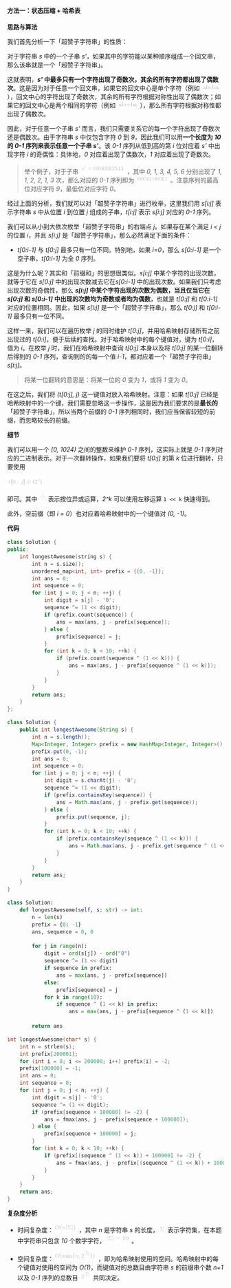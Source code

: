 #### 方法一：状态压缩 + 哈希表

**思路与算法**

我们首先分析一下「超赞子字符串」的性质：

对于字符串 *s* 中的一个子串 *s'*，如果其中的字符能以某种顺序组成一个回文串，那么该串就是一个「超赞子字符串」。

这就表明，***s'* 中最多只有一个字符出现了奇数次，其余的所有字符都出现了偶数次**。这是因为对于任意一个回文串，如果它的回文中心是单个字符（例如 ![\text{abcba} ](./p__text{abcba}_.png) ），回文中心的字符出现了奇数次，其余的所有字符根据对称性出现了偶数次；如果它的回文中心是两个相同的字符（例如 ![\text{abccba} ](./p__text{abccba}_.png) ），那么所有字符根据对称性都出现了偶数次。

因此，对于任意一个子串 *s'* 而言，我们只需要关系它的每一个字符出现了奇数次还是偶数次。由于字符串 *s* 中仅包含字符 *0* 到 *9*，因此我们可以用**一个长度为 *10* 的 *0-1* 序列来表示任意一个子串 *s'***。该 *0-1* 序列从低到高的第 *i* 位对应着 *s'* 中出现字符 *i* 的奇偶性：具体地，*0* 对应着出现了偶数次，*1* 对应着出现了奇数次。

> 举个例子，对于子串 ![s'=\text{0366613544} ](./p__s'=_text{0366613544}_.png) ，其中 *0, 1, 3, 4, 5, 6* 分别出现了 *1, 1, 2, 2, 1, 3* 次，那么对应的 *0-1* 序列即为 ![\text{0001100011} ](./p__text{0001100011}_.png) 。注意序列的最高位对应字符 *9*，最低位对应字符 *0*。

经过上面的分析，我们就可以对「超赞子字符串」进行枚举，这里我们用 *s[i:j]* 表示字符串 *s* 中从位置 *i* 到位置 *j* 组成的子串，*t[i:j]* 表示 *s[i:j]* 对应的 *0-1* 序列。

我们可以从小到大依次枚举「超赞子字符串」的右端点 *j*。如果存在某个满足 *i < j* 的位置 *i*，并且 *s[i:j]* 是「超赞子字符串」，那么必然满足下面的条件：

- *t[0:i-1]* 与 *t[0:j]* 最多只有一位不同。特别地，如果 *i=0*，那么 *s[0:i-1]* 是一个空子串，*t[0:i-1]* 为全 *0* 序列。

这是为什么呢？其实和「前缀和」的思想很类似。*s[i:j]* 中某个字符的出现次数，就等于它在 *s[0:j]* 中的出现次数减去它在*s[0:i-1]* 中的出现次数。如果我们只考虑出现次数的奇偶性，那么 ***s[i:j]* 中某个字符出现的次数为偶数，当且仅当它在 *s[0:j]* 和 *s[0:i-1]* 中出现的次数均为奇数或者均为偶数**，也就是 *t[0:j]* 和 *t[0:i-1]* 对应的位置相同。因此，如果 *s[i:j]* 是一个「超赞子字符串」，那么 *t[0:j]* 和 *t[0:i-1]* 最多只有一位不同。

这样一来，我们可以在遍历枚举 *j* 的同时维护 *t[0:j]*，并用哈希映射存储所有之前出现过的 *t[0:i]*，便于后续的查找。对于哈希映射中的每个键值对，键为 *t[0:i]*，值为 *i*。在枚举 *j* 时，我们在哈希映射中查询 *t[0:j]* 本身以及将 *t[0:j]* 的某一位翻转后得到的 *0-1* 序列，查询到的的每一个值 *i-1*，都对应着一个「超赞子字符串」*s[i:j]*。

> 将某一位翻转的意思是：将某一位的 *0* 变为 *1*，或将 *1* 变为 *0*。

在这之后，我们将 *(t[0:j], j)* 这一键值对放入哈希映射。注意：如果 *t[0:j]* 已经是哈希映射中的一个键，我们需要忽略这一步操作，这是因为我们要求的是**最长的**「超赞子字符串」，所以当两个前缀的 *0-1* 序列相同时，我们应当保留较短的前缀，而忽略较长的前缀。

**细节**

我们可以用一个 *[0, 1024)* 之间的整数来维护 *0-1* 序列，这实际上就是 *0-1* 序列对应的二进制表示。对于一次翻转操作，如果我们要将 *t[0:j]* 的第 *k* 位进行翻转，只要使用

![t\[0:j\]\oplus(2^k) ](./p___t_0:j__oplus__2^k___.png) 

即可。其中 ![\oplus ](./p__oplus_.png)  表示按位异或运算，*2^k* 可以使用左移运算 `1 << k` 快速得到。

此外，空前缀（即 *i = 0*）也对应着哈希映射中的一个键值对 *(0, -1)*。

**代码**

```C++ [sol1-C++]
class Solution {
public:
    int longestAwesome(string s) {
        int n = s.size();
        unordered_map<int, int> prefix = {{0, -1}};
        int ans = 0;
        int sequence = 0;
        for (int j = 0; j < n; ++j) {
            int digit = s[j] - '0';
            sequence ^= (1 << digit);
            if (prefix.count(sequence)) {
                ans = max(ans, j - prefix[sequence]);
            } else {
                prefix[sequence] = j;
            }
            for (int k = 0; k < 10; ++k) {
                if (prefix.count(sequence ^ (1 << k))) {
                    ans = max(ans, j - prefix[sequence ^ (1 << k)]);
                }
            }
        }
        return ans;
    }
};
```

```Java [sol1-Java]
class Solution {
    public int longestAwesome(String s) {
        int n = s.length();
        Map<Integer, Integer> prefix = new HashMap<Integer, Integer>();
        prefix.put(0, -1);
        int ans = 0;
        int sequence = 0;
        for (int j = 0; j < n; ++j) {
            int digit = s.charAt(j) - '0';
            sequence ^= (1 << digit);
            if (prefix.containsKey(sequence)) {
                ans = Math.max(ans, j - prefix.get(sequence));
            } else {
                prefix.put(sequence, j);
            }
            for (int k = 0; k < 10; ++k) {
                if (prefix.containsKey(sequence ^ (1 << k))) {
                    ans = Math.max(ans, j - prefix.get(sequence ^ (1 << k)));
                }
            }
        }
        return ans;
    }
}
```

```Python [sol1-Python3]
class Solution:
    def longestAwesome(self, s: str) -> int:
        n = len(s)
        prefix = {0: -1}
        ans, sequence = 0, 0

        for j in range(n):
            digit = ord(s[j]) - ord("0")
            sequence ^= (1 << digit)
            if sequence in prefix:
                ans = max(ans, j - prefix[sequence])
            else:
                prefix[sequence] = j
            for k in range(10):
                if sequence ^ (1 << k) in prefix:
                    ans = max(ans, j - prefix[sequence ^ (1 << k)])
        
        return ans
```

```C [sol1-C]
int longestAwesome(char* s) {
    int n = strlen(s);
    int prefix[200001];
    for (int i = 0; i <= 200000; i++) prefix[i] = -2;
    prefix[100000] = -1;
    int ans = 0;
    int sequence = 0;
    for (int j = 0; j < n; ++j) {
        int digit = s[j] - '0';
        sequence ^= (1 << digit);
        if (prefix[sequence + 100000] != -2) {
            ans = fmax(ans, j - prefix[sequence + 100000]);
        } else {
            prefix[sequence + 100000] = j;
        }
        for (int k = 0; k < 10; ++k) {
            if (prefix[(sequence ^ (1 << k)) + 100000] != -2) {
                ans = fmax(ans, j - prefix[(sequence ^ (1 << k)) + 100000]);
            }
        }
    }
    return ans;
}
```

**复杂度分析**

- 时间复杂度：![O(n|\Sigma|) ](./p__O_n_|Sigma|__.png) ，其中 *n* 是字符串 *s* 的长度，![\Sigma ](./p__Sigma_.png)  表示字符集，在本题中字符串只包含 *10* 个数字字符，![|\Sigma|=10 ](./p__|Sigma|_=_10_.png) 。

- 空间复杂度：![O(\min\{n,2^{|\Sigma|}\}) ](./p__O_min{n,_2^{|Sigma|}}__.png) ，即为哈希映射使用的空间。哈希映射中的每个键值对使用的空间为 *O(1)*，而键值对的总数目由字符串 *s* 的前缀串个数 *n+1* 以及 *0-1* 序列的总数目 ![2^{|\Sigma|} ](./p__2^{|Sigma|}_.png)  共同决定。